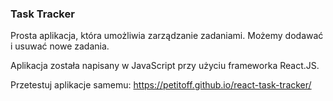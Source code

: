 ### Task Tracker

Prosta aplikacja, która umożliwia zarządzanie zadaniami. Możemy dodawać i usuwać nowe zadania.

Aplikacja została napisany w JavaScript przy użyciu frameworka React.JS.

Przetestuj aplikacje samemu: https://petitoff.github.io/react-task-tracker/
